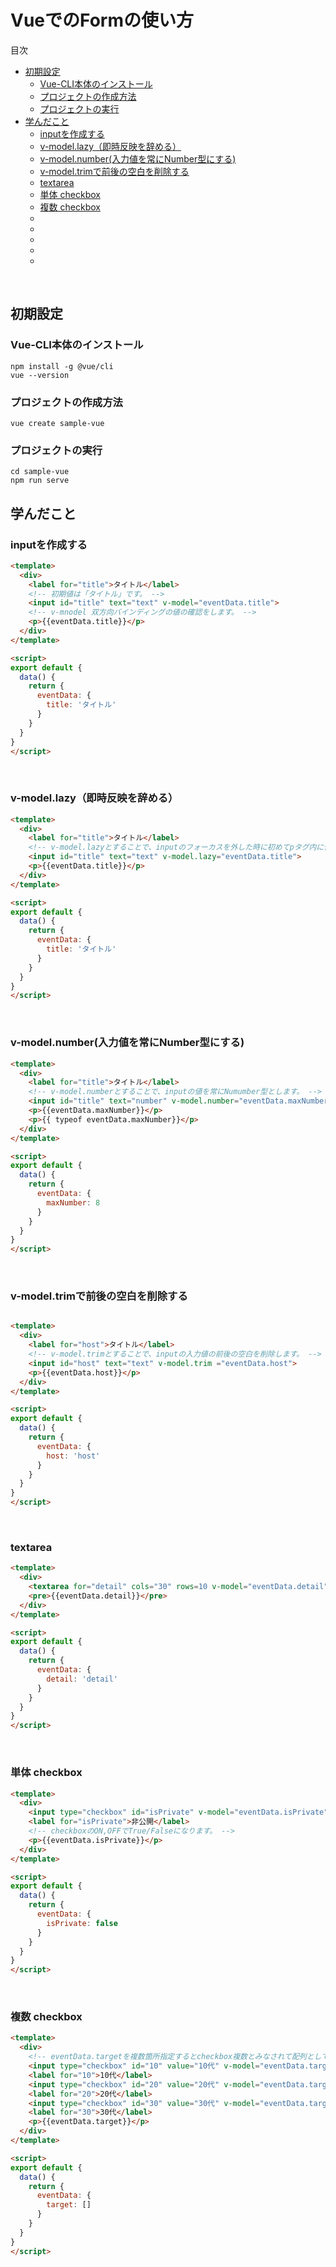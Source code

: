# VueでのFormの使い方

<!-- START doctoc generated TOC please keep comment here to allow auto update -->
<!-- DON'T EDIT THIS SECTION, INSTEAD RE-RUN doctoc TO UPDATE -->
目次

- [初期設定](#%E5%88%9D%E6%9C%9F%E8%A8%AD%E5%AE%9A)
  - [Vue-CLI本体のインストール](#vue-cli%E6%9C%AC%E4%BD%93%E3%81%AE%E3%82%A4%E3%83%B3%E3%82%B9%E3%83%88%E3%83%BC%E3%83%AB)
  - [プロジェクトの作成方法](#%E3%83%97%E3%83%AD%E3%82%B8%E3%82%A7%E3%82%AF%E3%83%88%E3%81%AE%E4%BD%9C%E6%88%90%E6%96%B9%E6%B3%95)
  - [プロジェクトの実行](#%E3%83%97%E3%83%AD%E3%82%B8%E3%82%A7%E3%82%AF%E3%83%88%E3%81%AE%E5%AE%9F%E8%A1%8C)
- [学んだこと](#%E5%AD%A6%E3%82%93%E3%81%A0%E3%81%93%E3%81%A8)
  - [inputを作成する](#input%E3%82%92%E4%BD%9C%E6%88%90%E3%81%99%E3%82%8B)
  - [v-model.lazy（即時反映を辞める）](#v-modellazy%E5%8D%B3%E6%99%82%E5%8F%8D%E6%98%A0%E3%82%92%E8%BE%9E%E3%82%81%E3%82%8B)
  - [v-model.number(入力値を常にNumber型にする)](#v-modelnumber%E5%85%A5%E5%8A%9B%E5%80%A4%E3%82%92%E5%B8%B8%E3%81%ABnumber%E5%9E%8B%E3%81%AB%E3%81%99%E3%82%8B)
  - [v-model.trimで前後の空白を削除する](#v-modeltrim%E3%81%A7%E5%89%8D%E5%BE%8C%E3%81%AE%E7%A9%BA%E7%99%BD%E3%82%92%E5%89%8A%E9%99%A4%E3%81%99%E3%82%8B)
  - [textarea](#textarea)
  - [単体 checkbox](#%E5%8D%98%E4%BD%93-checkbox)
  - [複数 checkbox](#%E8%A4%87%E6%95%B0-checkbox)
  - [](#)
  - [](#-1)
  - [](#-2)
  - [](#-3)
  - [](#-4)

<!-- END doctoc generated TOC please keep comment here to allow auto update -->
<br>

## 初期設定
### Vue-CLI本体のインストール
```
npm install -g @vue/cli
vue --version
```

### プロジェクトの作成方法
```
vue create sample-vue
```

### プロジェクトの実行
```
cd sample-vue
npm run serve
```

## 学んだこと
### inputを作成する
```html
<template>
  <div>
    <label for="title">タイトル</label>
    <!-- 初期値は「タイトル」です。 -->
    <input id="title" text="text" v-model="eventData.title">
    <!-- v-mnodel 双方向バインディングの値の確認をします。 -->
    <p>{{eventData.title}}</p>
  </div>
</template>

<script>
export default {
  data() {
    return {
      eventData: {
        title: 'タイトル'
      }
    }
  }
}
</script>
```
<br>

### v-model.lazy（即時反映を辞める）
```html
<template>
  <div>
    <label for="title">タイトル</label>
    <!-- v-model.lazyとすることで、inputのフォーカスを外した時に初めてpタグ内に値が反映されます。 -->
    <input id="title" text="text" v-model.lazy="eventData.title">
    <p>{{eventData.title}}</p>
  </div>
</template>

<script>
export default {
  data() {
    return {
      eventData: {
        title: 'タイトル'
      }
    }
  }
}
</script>
```
<br>

### v-model.number(入力値を常にNumber型にする)
```html
<template>
  <div>
    <label for="title">タイトル</label>
    <!-- v-model.numberとすることで、inputの値を常にNumumber型とします。 -->
    <input id="title" text="number" v-model.number="eventData.maxNumber">
    <p>{{eventData.maxNumber}}</p>
    <p>{{ typeof eventData.maxNumber}}</p>
  </div>
</template>

<script>
export default {
  data() {
    return {
      eventData: {
        maxNumber: 8
      }
    }
  }
}
</script>
```
<br>

### v-model.trimで前後の空白を削除する
```html

<template>
  <div>
    <label for="host">タイトル</label>
    <!-- v-model.trimとすることで、inputの入力値の前後の空白を削除します。 -->
    <input id="host" text="text" v-model.trim ="eventData.host">
    <p>{{eventData.host}}</p>
  </div>
</template>

<script>
export default {
  data() {
    return {
      eventData: {
        host: 'host'
      }
    }
  }
}
</script>
```
<br>

### textarea
```html
<template>
  <div>
    <textarea for="detail" cols="30" rows=10 v-model="eventData.detail"></textarea>
    <pre>{{eventData.detail}}</pre>
  </div>
</template>

<script>
export default {
  data() {
    return {
      eventData: {
        detail: 'detail'
      }
    }
  }
}
</script>

```
<br>

### 単体 checkbox
```html
<template>
  <div>
    <input type="checkbox" id="isPrivate" v-model="eventData.isPrivate">
    <label for="isPrivate">非公開</label>
    <!-- checkboxのON,OFFでTrue/Falseになります。 -->
    <p>{{eventData.isPrivate}}</p>
  </div>
</template>

<script>
export default {
  data() {
    return {
      eventData: {
        isPrivate: false
      }
    }
  }
}
</script>
```
<br>


### 複数 checkbox
```html
<template>
  <div>
    <!-- eventData.targetを複数箇所指定するとcheckbox複数とみなされて配列としてvalueが入ります。 -->
    <input type="checkbox" id="10" value="10代" v-model="eventData.target">
    <label for="10">10代</label>
    <input type="checkbox" id="20" value="20代" v-model="eventData.target">
    <label for="20">20代</label>
    <input type="checkbox" id="30" value="30代" v-model="eventData.target">
    <label for="30">30代</label>
    <p>{{eventData.target}}</p>
  </div>
</template>

<script>
export default {
  data() {
    return {
      eventData: {
        target: []
      }
    }
  }
}
</script>
```
<br>


### 
```html
```
<br>

### 
```html
```
<br>


### 
```html
```
<br>


### 
```html
```
<br>


### 
```html
```
<br>
